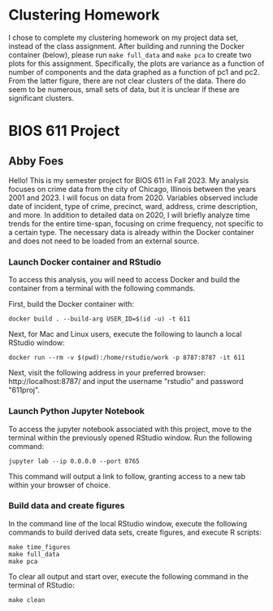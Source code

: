 # Clustering Homework
I chose to complete my clustering homework on my project data set, instead of the class assignment. After building and running the Docker container (below), please run ```make full_data``` and ```make pca``` to create two plots for this assignment. Specifically, the plots are variance as a function of number of components and the data graphed as a function of pc1 and pc2. From the latter figure, there are not clear clusters of the data. There do seem to be numerous, small sets of data, but it is unclear if these are significant clusters.

# BIOS 611 Project
## Abby Foes

Hello! This is my semester project for BIOS 611 in Fall 2023. My analysis focuses on crime data from the city of Chicago, Illinois between the years 2001 and 2023. I will focus on data from 2020. Variables observed include date of incident, type of crime, precinct, ward, address, crime description, and more. In addition to detailed data on 2020, I will briefly analyze time trends for the entire time-span, focusing on crime frequency, not specific to a certain type. The necessary data is already within the Docker container and does not need to be loaded from an external source.

### Launch Docker container and RStudio
To access this analysis, you will need to access Docker and build the container from a terminal with the following commands. 

First, build the Docker container with: 
```
docker build . --build-arg USER_ID=$(id -u) -t 611
```
Next, for Mac and Linux users, execute the following to launch a local RStudio window:
```
docker run --rm -v $(pwd):/home/rstudio/work -p 8787:8787 -it 611
```
Next, visit the following address in your preferred browser: http://localhost:8787/ and input the username "rstudio" and password "611proj". 

### Launch Python Jupyter Notebook
To access the jupyter notebook associated with this project, move to the terminal within the previously opened RStudio window. Run the following command:
```
jupyter lab --ip 0.0.0.0 --port 8765
```
This command will output a link to follow, granting access to a new tab within your browser of choice.

### Build data and create figures
In the command line of the local RStudio window, execute the following commands to build derived data sets, create figures, and execute R scripts:
```{r}
make time_figures
make full_data
make pca
```

To clear all output and start over, execute the following command in the terminal of RStudio:
```{r}
make clean
```